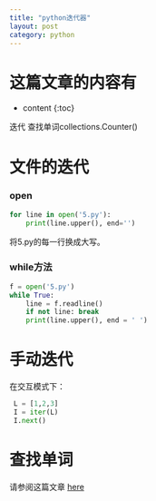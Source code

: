 ```yaml
---
title: "python迭代器"
layout: post
category: python
---
```

# 这篇文章的内容有
* content
{:toc}


迭代 查找单词collections.Counter()


# 文件的迭代

### open

```python
for line in open('5.py'):
	print(line.upper(), end='')
```

将5.py的每一行换成大写。

### while方法

```python
f = open('5.py')
while True:
	line = f.readline()
	if not line: break
	print(line.upper(), end = ' ')
```

# 手动迭代

在交互模式下：

```python
 L = [1,2,3]
 I = iter(L)
 I.next()
```

# 查找单词

请参阅这篇文章 [here](https://github.com/yuzibo/linux-programming/blob/master/python/py-list/common.py)

